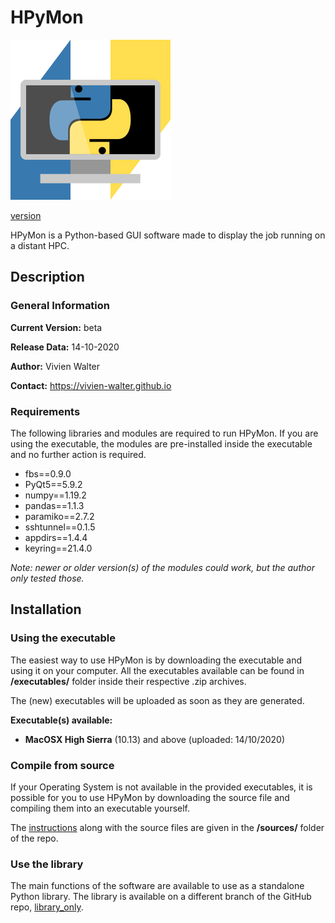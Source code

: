 # HPyMon

![HPyMon logo](https://github.com/vivien-walter/hpymon/blob/main/sources/main/icons/linux/256.png)

[version](https://img.shields.io/badge/version-beta-f39f37)

HPyMon is a Python-based GUI software made to display the job running on a distant HPC.

## Description

### General Information

**Current Version:** beta

**Release Data:** 14-10-2020

**Author:** Vivien Walter

**Contact:** https://vivien-walter.github.io

### Requirements

The following libraries and modules are required to run HPyMon. If you are using the executable,
the modules are pre-installed inside the executable and no further action is required.

* fbs==0.9.0
* PyQt5==5.9.2
* numpy==1.19.2
* pandas==1.1.3
* paramiko==2.7.2
* sshtunnel==0.1.5
* appdirs==1.4.4
* keyring==21.4.0

*Note: newer or older version(s) of the modules could work, but the author only tested those.*

## Installation

### Using the executable

The easiest way to use HPyMon is by downloading the executable and using it on your computer.
All the executables available can be found in **/executables/** folder inside their respective .zip archives.

The (new) executables will be uploaded as soon as they are generated.

**Executable(s) available:**

* **MacOSX High Sierra** (10.13) and above (uploaded: 14/10/2020)

### Compile from source

If your Operating System is not available in the provided executables, it is possible for you
to use HPyMon by downloading the source file and compiling them into an executable yourself.

The [instructions](https://github.com/vivien-walter/hpymon/blob/main/sources/README.md) along with the source files are given in the **/sources/** folder of the repo.

### Use the library

The main functions of the software are available to use as a standalone Python library. The library is available on a different branch of the GitHub repo, [library_only](https://github.com/vivien-walter/hpymon/tree/library_only).
